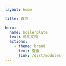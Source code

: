 ```yaml
---
layout: home

title: 首页

hero:
  name: boilerplate
  text: 说明文档
  actions:
    - theme: brand
      text: 查看
      link: /dist/modules
---
```

